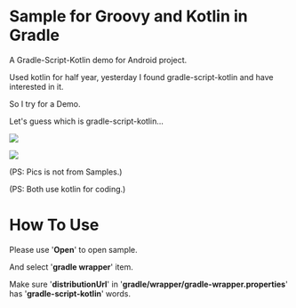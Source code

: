 # Sample for Groovy and Kotlin in Gradle
A Gradle-Script-Kotlin demo for Android project.

Used kotlin for half year, yesterday I found gradle-script-kotlin and have interested in it.

So I try for a Demo.

Let's guess which is gradle-script-kotlin...

![](http://wx2.sinaimg.cn/mw690/a5b8e18cly1fdwxcomps8j206d02iglg.jpg)

![](http://wx1.sinaimg.cn/mw690/a5b8e18cly1fdwxco8qiqj207v02lglg.jpg)

(PS: Pics is not from Samples.)

(PS: Both use kotlin for coding.)

# How To Use
Please use '**Open**' to open sample.

And select '**gradle wrapper**' item.

Make sure '**distributionUrl**' in '**gradle/wrapper/gradle-wrapper.properties**' has '**gradle-script-kotlin**' words.